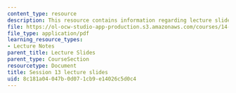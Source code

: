 ```yaml
---
content_type: resource
description: This resource contains information regarding lecture slide 13.
file: https://ol-ocw-studio-app-production.s3.amazonaws.com/courses/14-581-international-economics-i-spring-2013/8c181a04047b0d071cb9e14026c5d0c4_MIT14_581S13_Lecslides13.pdf
file_type: application/pdf
learning_resource_types:
- Lecture Notes
parent_title: Lecture Slides
parent_type: CourseSection
resourcetype: Document
title: Session 13 lecture slides
uid: 8c181a04-047b-0d07-1cb9-e14026c5d0c4
---
```

